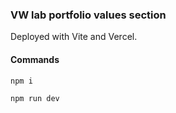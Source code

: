 ### VW lab portfolio values section

Deployed with Vite and Vercel.

#### Commands

`npm i`

`npm run dev`
